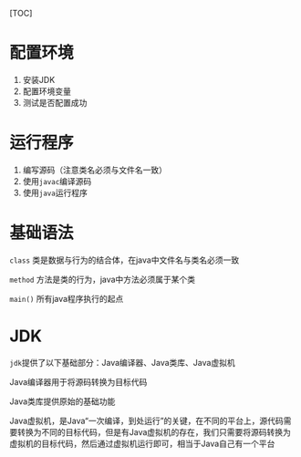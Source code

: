 [TOC]

# 配置环境
1. 安装JDK
2. 配置环境变量
3. 测试是否配置成功

# 运行程序
1. 编写源码（注意类名必须与文件名一致）
2. 使用`javac`编译源码
3. 使用`java`运行程序

# 基础语法
`class` 类是数据与行为的结合体，在java中文件名与类名必须一致

`method` 方法是类的行为，java中方法必须属于某个类

`main()` 所有java程序执行的起点

# JDK
`jdk`提供了以下基础部分：Java编译器、Java类库、Java虚拟机

Java编译器用于将源码转换为目标代码

Java类库提供原始的基础功能

Java虚拟机，是Java“一次编译，到处运行”的关键，在不同的平台上，源代码需要转换为不同的目标代码，但是有Java虚拟机的存在，我们只需要将源码转换为虚拟机的目标代码，然后通过虚拟机运行即可，相当于Java自己有一个平台